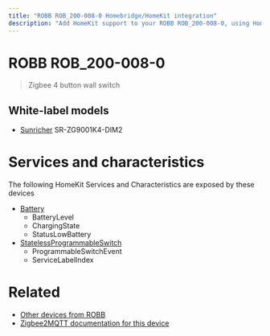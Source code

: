 ```yaml
---
title: "ROBB ROB_200-008-0 Homebridge/HomeKit integration"
description: "Add HomeKit support to your ROBB ROB_200-008-0, using Homebridge, Zigbee2MQTT and homebridge-z2m."
---
```

<!---
This file has been GENERATED using src/docgen/docgen.ts
DO NOT EDIT THIS FILE MANUALLY!
-->
# ROBB ROB_200-008-0
> Zigbee 4 button wall switch


## White-label models
* [Sunricher](../index.md#sunricher) SR-ZG9001K4-DIM2

# Services and characteristics
The following HomeKit Services and Characteristics are exposed by
these devices

* [Battery](../../battery.md)
  * BatteryLevel
  * ChargingState
  * StatusLowBattery
* [StatelessProgrammableSwitch](../../action.md)
  * ProgrammableSwitchEvent
  * ServiceLabelIndex


# Related
* [Other devices from ROBB](../index.md#robb)
* [Zigbee2MQTT documentation for this device](https://www.zigbee2mqtt.io/devices/ROB_200-008-0.html)